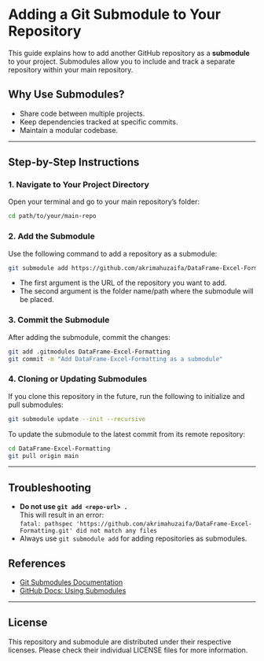 # Adding a Git Submodule to Your Repository

This guide explains how to add another GitHub repository as a **submodule** to your project. Submodules allow you to include and track a separate repository within your main repository.

## Why Use Submodules?

- Share code between multiple projects.
- Keep dependencies tracked at specific commits.
- Maintain a modular codebase.

---

## Step-by-Step Instructions

### 1. Navigate to Your Project Directory

Open your terminal and go to your main repository’s folder:

```bash
cd path/to/your/main-repo
```

### 2. Add the Submodule

Use the following command to add a repository as a submodule:

```bash
git submodule add https://github.com/akrimahuzaifa/DataFrame-Excel-Formatting.git DataFrame-Excel-Formatting
```

- The first argument is the URL of the repository you want to add.
- The second argument is the folder name/path where the submodule will be placed.

### 3. Commit the Submodule

After adding the submodule, commit the changes:

```bash
git add .gitmodules DataFrame-Excel-Formatting
git commit -m "Add DataFrame-Excel-Formatting as a submodule"
```

### 4. Cloning or Updating Submodules

If you clone this repository in the future, run the following to initialize and pull submodules:

```bash
git submodule update --init --recursive
```

To update the submodule to the latest commit from its remote repository:

```bash
cd DataFrame-Excel-Formatting
git pull origin main
```

---

## Troubleshooting

- **Do not use `git add <repo-url> .`**  
  This will result in an error:  
  `fatal: pathspec 'https://github.com/akrimahuzaifa/DataFrame-Excel-Formatting.git' did not match any files`
- Always use `git submodule add` for adding repositories as submodules.

## References

- [Git Submodules Documentation](https://git-scm.com/book/en/v2/Git-Tools-Submodules)
- [GitHub Docs: Using Submodules](https://docs.github.com/en/get-started/working-with-submodules)

---

## License

This repository and submodule are distributed under their respective licenses. Please check their individual LICENSE files for more information.

